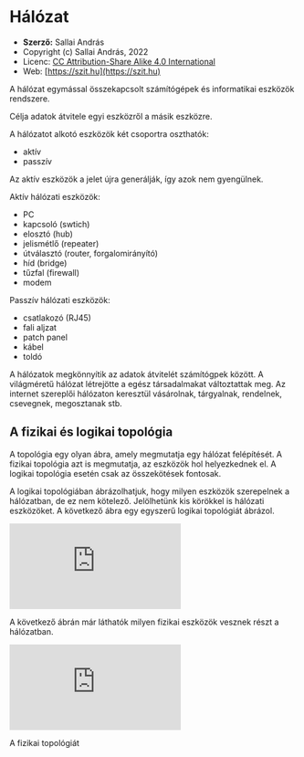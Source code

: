 # Hálózat

* **Szerző:** Sallai András
* Copyright (c) Sallai András, 2022
* Licenc: [CC Attribution-Share Alike 4.0 International](https://creativecommons.org/licenses/by-sa/4.0/)
* Web: [https://szit.hu](https://szit.hu)

A hálózat egymással összekapcsolt számítógépek és informatikai eszközök rendszere.

Célja adatok átvitele egyi eszközről a másik eszközre.

A hálózatot alkotó eszközök két csoportra oszthatók:

* aktív
* passzív

Az aktív eszközök a jelet újra generálják, így azok nem gyengülnek.

Aktív hálózati eszközök:

* PC
* kapcsoló (swtich)
* elosztó (hub)
* jelismétlő (repeater)
* útválasztó (router, forgalomirányító)
* híd (bridge)
* tűzfal (firewall)
* modem

Passzív hálózati eszközök:

* csatlakozó (RJ45)
* fali aljzat
* patch panel
* kábel
* toldó

A hálózatok megkönnyítik az adatok átvitelét számítógpek között. A világméretű hálózat létrejötte a egész társadalmakat változtattak meg. Az internet szereplői hálózaton keresztül vásárolnak, tárgyalnak, rendelnek, csevegnek, megosztanak stb.

## A fizikai és logikai topológia

A topológia egy olyan ábra, amely megmutatja egy hálózat felépítését. A fizikai topológia azt is megmutatja, az eszközök hol helyezkednek el. A logikai topológia esetén csak az összekötések fontosak.

A logikai topológiában ábrázolhatjuk, hogy milyen eszközök szerepelnek a hálózatban, de ez nem kötelező. Jelölhetünk kis körökkel is hálózati eszközöket. A következő ábra egy egyszerű logikai topológiát ábrázol. 

![Egy egyszerű logikai topológia](https://szit.hu/lib/exe/fetch.php?cache=&media=oktatas:halozat:halozati_topologia_005.png)

A következő ábrán már láthatók milyen fizikai eszközök vesznek részt a hálózatban.

![Logikai topológia](https://szit.hu/lib/exe/fetch.php?cache=&media=oktatas:halozat:halozati_topologia_002.png)

A fizikai topológiát
